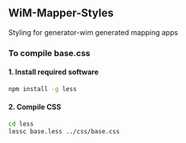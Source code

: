 ## WiM-Mapper-Styles

Styling for generator-wim generated mapping apps

### To compile base.css

#### 1.  Install required software
```bash
npm install -g less
```

#### 2.  Compile CSS
```bash
cd less
lessc base.less ../css/base.css
```
